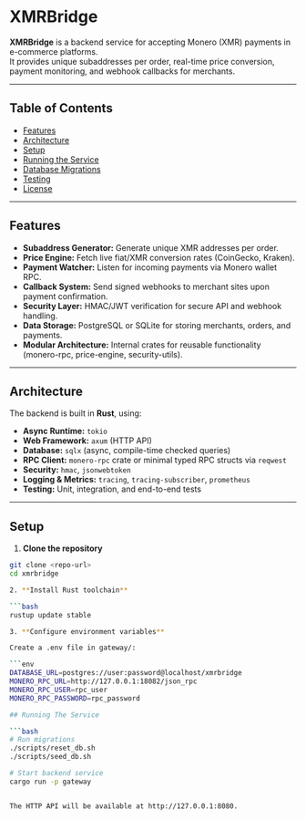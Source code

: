 # XMRBridge

**XMRBridge** is a backend service for accepting Monero (XMR) payments in e-commerce platforms.  
It provides unique subaddresses per order, real-time price conversion, payment monitoring, and webhook callbacks for merchants.

---

## Table of Contents

- [Features](#features)
- [Architecture](#architecture)
- [Setup](#setup)
- [Running the Service](#running-the-service)
- [Database Migrations](#database-migrations)
- [Testing](#testing)
- [License](#license)

---

## Features

- **Subaddress Generator:** Generate unique XMR addresses per order.  
- **Price Engine:** Fetch live fiat/XMR conversion rates (CoinGecko, Kraken).  
- **Payment Watcher:** Listen for incoming payments via Monero wallet RPC.  
- **Callback System:** Send signed webhooks to merchant sites upon payment confirmation.  
- **Security Layer:** HMAC/JWT verification for secure API and webhook handling.  
- **Data Storage:** PostgreSQL or SQLite for storing merchants, orders, and payments.  
- **Modular Architecture:** Internal crates for reusable functionality (monero-rpc, price-engine, security-utils).

---

## Architecture

The backend is built in **Rust**, using:

- **Async Runtime:** `tokio`
- **Web Framework:** `axum` (HTTP API)
- **Database:** `sqlx` (async, compile-time checked queries)
- **RPC Client:** `monero-rpc` crate or minimal typed RPC structs via `reqwest`
- **Security:** `hmac`, `jsonwebtoken`
- **Logging & Metrics:** `tracing`, `tracing-subscriber`, `prometheus`
- **Testing:** Unit, integration, and end-to-end tests


---

## Setup

1. **Clone the repository**

```bash
git clone <repo-url>
cd xmrbridge

2. **Install Rust toolchain**

```bash
rustup update stable

3. **Configure environment variables**

Create a .env file in gateway/:

```env
DATABASE_URL=postgres://user:password@localhost/xmrbridge
MONERO_RPC_URL=http://127.0.0.1:18082/json_rpc
MONERO_RPC_USER=rpc_user
MONERO_RPC_PASSWORD=rpc_password

## Running The Service

```bash
# Run migrations
./scripts/reset_db.sh
./scripts/seed_db.sh

# Start backend service
cargo run -p gateway


The HTTP API will be available at http://127.0.0.1:8080.

